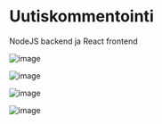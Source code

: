 # Uutiskommentointi

NodeJS backend ja React frontend

![image](https://user-images.githubusercontent.com/70442725/188006272-0c2c1938-c752-447e-8987-3ec9f7cca725.png)

![image](https://user-images.githubusercontent.com/70442725/188006331-78887d8e-de62-4bf3-aa99-e6d90fc0b55a.png)

![image](https://user-images.githubusercontent.com/70442725/188006494-0d8a1f9b-6e5d-4b91-ae5d-2e16a7bd32de.png)

![image](https://user-images.githubusercontent.com/70442725/188006389-84b60839-a8ee-4f28-b293-b18db1cbe7a8.png)
